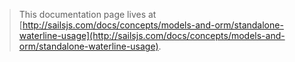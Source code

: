 > This documentation page lives at [http://sailsjs.com/docs/concepts/models-and-orm/standalone-waterline-usage](http://sailsjs.com/docs/concepts/models-and-orm/standalone-waterline-usage).


<!-- # Waterline Installation

Waterline is available via NPM.

```sh
$ npm install --save waterline
```
Waterline ships without any adapters, so you will need to install these separately. For example:

```sh
$ npm install --save sails-mysql
$ npm install --save-dev sails-memory
```

You can install any number of adapters into your application.

The `sails-disk` and `sails-memory` adapters are common choices for development and testing.

If you are new to Node, we have a [guide](new-to-node.md) to help you get started on your preferred platform.
 -->